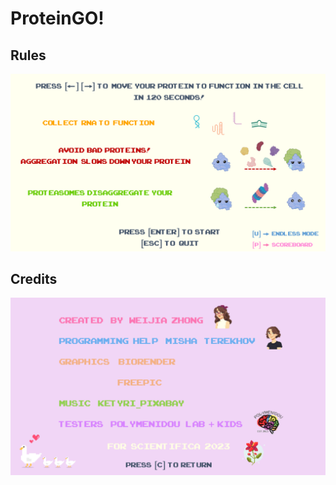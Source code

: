 # ProteinGO!

## Rules
![Rule pic](resources/starting_picture_16_9.png)

## Credits
![Credit pic](resources/credits_16_9.png)
